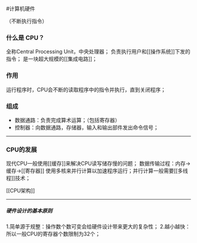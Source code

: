 #计算机硬件

（不断执行指令）
### 什么是 CPU？
全称Central Processing Unit，中央处理器；
负责执行用户和[[操作系统]]下发的指令；
是一块超大规模的[[集成电路]]；
### 作用
运行程序时，CPU会不断的读取程序中的指令并执行，直到关闭程序；
### 组成
- 数据通路：负责完成算术运算；（包括寄存器）
- 控制器：向数据通路，存储器，输入和输出部件发出命令信号；
***
### CPU的发展
现代CPU一般使用[[缓存]]来解决CPU读写储存慢的问题；
数据传输过程：内存->缓存->[[寄存器]]
使用多核来并行计算以加速程序运行；并行计算一般需要[[多线程]]技术；

[[CPU架构]]
***
##### 硬件设计的基本原则
1.简单源于规整：操作数个数可变会给硬件设计带来更大的复杂性；
2.越小越快：所以一般CPU的寄存器个数限制为32个；





